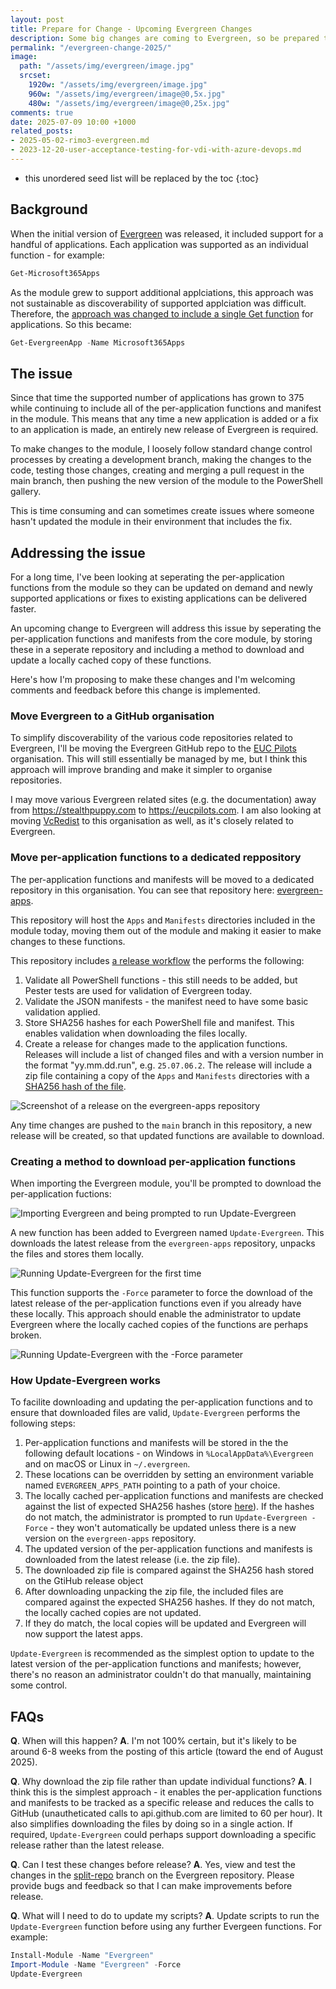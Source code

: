 ```yaml
---
layout: post
title: Prepare for Change - Upcoming Evergreen Changes
description: Some big changes are coming to Evergreen, so be prepared to update your scripts and pipelines to ensure things don't break.
permalink: "/evergreen-change-2025/"
image:
  path: "/assets/img/evergreen/image.jpg"
  srcset:
    1920w: "/assets/img/evergreen/image.jpg"
    960w: "/assets/img/evergreen/image@0,5x.jpg"
    480w: "/assets/img/evergreen/image@0,25x.jpg"
comments: true
date: 2025-07-09 10:00 +1000
related_posts:
- 2025-05-02-rimo3-evergreen.md
- 2023-12-20-user-acceptance-testing-for-vdi-with-azure-devops.md
---
```

- this unordered seed list will be replaced by the toc
{:toc}

## Background

When the initial version of [Evergreen](https://stealthpuppy.com/evergreen) was released, it included support for a handful of applications. Each application was supported as an individual function - for example:

```powershell
Get-Microsoft365Apps
```

As the module grew to support additional applciations, this approach was not sustainable as discoverability of supported applciation was difficult. Therefore, the [approach was changed to include a single Get function](https://stealthpuppy.com/evergreen/changelog/#2104337) for applications. So this became:

```powershell
Get-EvergreenApp -Name Microsoft365Apps
```

## The issue

Since that time the supported number of applications has grown to 375 while continuing to include all of the per-application functions and manifest in the module. This means that any time a new application is added or a fix to an application is made, an entirely new release of Evergreen is required.

To make changes to the module, I loosely follow standard change control processes by creating a development branch, making the changes to the code, testing those changes, creating and merging a pull request in the main branch, then pushing the new version of the module to the PowerShell gallery.

This is time consuming and can sometimes create issues where someone hasn't updated the module in their environment that includes the fix.

## Addressing the issue

For a long time, I've been looking at seperating the per-application functions from the module so they can be updated on demand and newly supported applications or fixes to existing applications can be delivered faster.

An upcoming change to Evergreen will address this issue by seperating the per-application functions and manifests from the core module, by storing these in a seperate repository and including a method to download and update a locally cached copy of these functions.

Here's how I'm proposing to make these changes and I'm welcoming comments and feedback before this change is implemented.

### Move Evergreen to a GitHub organisation

To simplify discoverability of the various code repositories related to Evergreen, I'll be moving the Evergreen GitHub repo to the [EUC Pilots](https://github.com/EUCPilots) organisation. This will still essentially be managed by me, but I think this approach will improve branding and make it simpler to organise repositories.

I may move various Evergreen related sites (e.g. the documentation) away from https://stealthpuppy.com to https://eucpilots.com. I am also looking at moving [VcRedist](https://github.com/aaronparker/vcredist) to this organisation as well, as it's closely related to Evergreen.

### Move per-application functions to a dedicated reppository

The per-application functions and manifests will be moved to a dedicated repository in this organisation. You can see that repository here: [evergreen-apps](https://github.com/EUCPilots/evergreen-apps).

This repository will host the `Apps` and `Manifests` directories included in the module today, moving them out of the module and making it easier to make changes to these functions.

This repository includes [a release workflow](https://github.com/EUCPilots/evergreen-apps/blob/main/.github/workflows/validate-release.yml) the performs the following:

1. Validate all PowerShell functions - this still needs to be added, but Pester tests are used for validation of Evergreen today.
2. Validate the JSON manifests - the manifest need to have some basic validation applied.
3. Store SHA256 hashes for each PowerShell file and manifest. This enables validation when downloading the files locally.
4. Create a release for changes made to the application functions. Releases will include a list of changed files and with a version number in the format "yy.mm.dd.run", e.g. `25.07.06.2`. The release will include a zip file containing a copy of the `Apps` and `Manifests` directories with a [SHA256 hash of the file](https://github.blog/changelog/2025-06-03-releases-now-expose-digests-for-release-assets/).

![Screenshot of a release on the evergreen-apps repository](/media/2025/07/evergreen-apps-release.jpeg)

Any time changes are pushed to the `main` branch in this repository, a new release will be created, so that updated functions are available to download.

### Creating a method to download per-application functions

When importing the Evergreen module, you'll be prompted to download the per-application fuctions:

![Importing Evergreen and being prompted to run Update-Evergreen](/media/2025/07/import-module.png)

A new function has been added to Evergreen named `Update-Evergreen`. This downloads the latest release from the `evergreen-apps` repository, unpacks the files and stores them locally.

![Running Update-Evergreen for the first time](/media/2025/07/update-evergreen.gif)

This function supports the `-Force` parameter to force the download of the latest release of the per-application functions even if you already have these locally. This approach should enable the administrator to update Evergreen where the locally cached copies of the functions are perhaps broken.

![Running Update-Evergreen with the -Force parameter](/media/2025/07/update-evergreen-force.gif)

### How Update-Evergreen works

To facilite downloading and updating the per-application functions and to ensure that downloaded files are valid, `Update-Evergreen` performs the following steps:

1. Per-application functions and manifests will be stored in the the following default locations - on Windows in `%LocalAppData%\Evergreen` and on macOS or Linux in `~/.evergreen`.
2. These locations can be overridden by setting an environment variable named `EVERGREEN_APPS_PATH` pointing to a path of your choice.
3. The locally cached per-application functions and manifests are checked against the list of expected SHA256 hashes (store [here](https://github.com/EUCPilots/evergreen-apps/blob/main/sha256_hashes.csv)). If the hashes do not match, the administrator is prompted to run `Update-Evergreen -Force` - they won't automatically be updated unless there is a new version on the `evergreen-apps` repository.
4. The updated version of the per-application functions and manifests is downloaded from the latest release (i.e. the zip file).
5. The downloaded zip file is compared against the SHA256 hash stored on the GtiHub release object
6. After downloading unpacking the zip file, the included files are compared against the expected SHA256 hashes. If they do not match, the locally cached copies are not updated.
7. If they do match, the local copies will be updated and Evergreen will now support the latest apps.

`Update-Evergreen` is recommended as the simplest option to update to the latest version of the per-application functions and manifests; however, there's no reason an administrator couldn't do that manually, maintaining some control.

## FAQs

**Q**. When will this happen?
**A**. I'm not 100% certain, but it's likely to be around 6-8 weeks from the posting of this article (toward the end of August 2025).

**Q**. Why download the zip file rather than update individual functions?
**A**. I think this is the simplest approach - it enables the per-application functions and manifests to be tracked as a specific release and reduces the calls to GitHub (unautheticated calls to api.github.com are limited to 60 per hour). It also simplifies downloading the files by doing so in a single action. If required, `Update-Evergreen` could perhaps support downloading a specific release rather than the latest release.

**Q**. Can I test these changes before release?
**A**. Yes, view and test the changes in the [split-repo](https://github.com/aaronparker/evergreen/tree/split-repo) branch on the Evergreen repository. Please provide bugs and feedback so that I can make improvements before release.

**Q**. What will I need to do to update my scripts?
**A**. Update scripts to run the `Update-Evergreen` function before using any further Evergeen functions. For example:

```powershell
Install-Module -Name "Evergreen"
Import-Module -Name "Evergreen" -Force
Update-Evergreen
```
